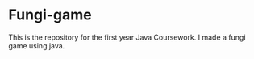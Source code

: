 # Fungi-game
This is the repository for the first year Java Coursework. I made a fungi game using java.
